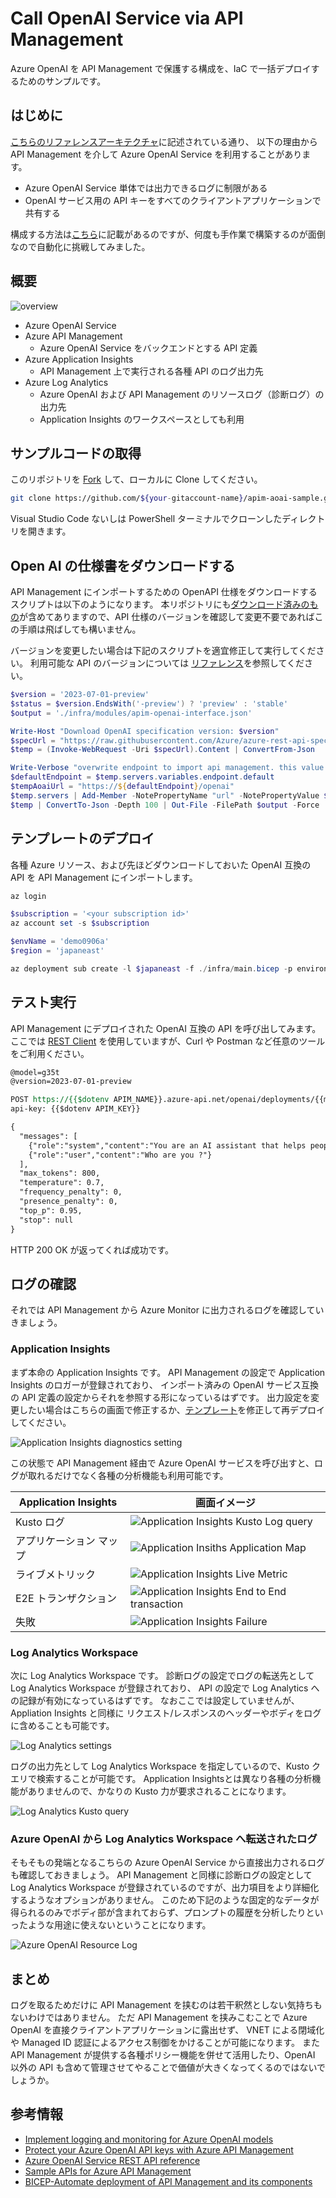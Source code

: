 # Call OpenAI Service via API Management

Azure OpenAI を API Management で保護する構成を、IaC で一括デプロイするためのサンプルです。

## はじめに

[こちらのリファレンスアーキテクチャ](https://learn.microsoft.com/ja-jp/azure/architecture/ai-ml/openai/architecture/log-monitor-azure-openai)に記述されている通り、
以下の理由から API Management を介して Azure OpenAI Service を利用することがあります。

- Azure OpenAI Service 単体では出力できるログに制限がある
- OpenAI サービス用の API キーをすべてのクライアントアプリケーションで共有する

構成する方法は[こちら](https://learn.microsoft.com/en-us/semantic-kernel/deploy/use-ai-apis-with-api-management)に記載があるのですが、何度も手作業で構築するのが面倒なので自動化に挑戦してみました。

## 概要

![overview](./images/overview.png)

- Azure OpenAI Service
- Azure API Management
    - Azure OpenAI Service をバックエンドとする API 定義
- Azure Application Insights
    - API Management 上で実行される各種 API のログ出力先
- Azure Log Analytics
    - Azure OpenAI および API Management のリソースログ（診断ログ）の出力先
    - Application Insights のワークスペースとしても利用

## サンプルコードの取得

このリポジトリを [Fork](https://github.com/ayuina/apim-aoai-sample/fork) して、ローカルに Clone してください。

```bash
git clone https://github.com/${your-gitaccount-name}/apim-aoai-sample.git
```

Visual Studio Code ないしは PowerShell ターミナルでクローンしたディレクトリを開きます。


## Open AI の仕様書をダウンロードする

API Management にインポートするための OpenAPI 仕様をダウンロードするスクリプトは以下のようになります。
本リポジトリにも[ダウンロード済みのもの](./infra/modules/apim-openai-interface.json)が含めてありますので、API 仕様のバージョンを確認して変更不要であればこの手順は飛ばしても構いません。

バージョンを変更したい場合は下記のスクリプトを適宜修正して実行してください。
利用可能な API のバージョンについては [リファレンス](https://learn.microsoft.com/ja-jp/azure/ai-services/openai/reference)を参照してください。

```powershell
$version = '2023-07-01-preview'
$status = $version.EndsWith('-preview') ? 'preview' : 'stable'
$output = './infra/modules/apim-openai-interface.json'

Write-Host "Download OpenAI specification version: $version"
$specUrl = "https://raw.githubusercontent.com/Azure/azure-rest-api-specs/main/specification/cognitiveservices/data-plane/AzureOpenAI/inference/${status}/${version}/inference.json"
$temp = (Invoke-WebRequest -Uri $specUrl).Content | ConvertFrom-Json

Write-Verbose "overwrite endpoint to import api management. this value doesn't exists, but will be overwritten when bicep deployment"
$defaultEndpoint = $temp.servers.variables.endpoint.default
$tempAoaiUrl = "https://${defaultEndpoint}/openai"
$temp.servers | Add-Member -NotePropertyName "url" -NotePropertyValue $tempAoaiUrl -Force
$temp | ConvertTo-Json -Depth 100 | Out-File -FilePath $output -Force
```

## テンプレートのデプロイ

各種 Azure リソース、および先ほどダウンロードしておいた OpenAI 互換の API を API Management にインポートします。

```powershell
az login

$subscription = '<your subscription id>'
az account set -s $subscription

$envName = 'demo0906a'
$region = 'japaneast'

az deployment sub create -l $japaneast -f ./infra/main.bicep -p environmentName=$envName region=$region
```

## テスト実行

API Management にデプロイされた OpenAI 互換の API を呼び出してみます。
ここでは [REST Client](https://marketplace.visualstudio.com/items?itemName=humao.rest-client)
を使用していますが、Curl や Postman など任意のツールをご利用ください。

```rest
@model=g35t
@version=2023-07-01-preview

POST https://{{$dotenv APIM_NAME}}.azure-api.net/openai/deployments/{{model}}/chat/completions?api-version={{version}} HTTP/1.1
api-key: {{$dotenv APIM_KEY}}

{
  "messages": [
    {"role":"system","content":"You are an AI assistant that helps people find information."},
    {"role":"user","content":"Who are you ?"}
  ],
  "max_tokens": 800,
  "temperature": 0.7,
  "frequency_penalty": 0,
  "presence_penalty": 0,
  "top_p": 0.95,
  "stop": null
}
```

HTTP 200 OK が返ってくれば成功です。

## ログの確認

それでは API Management から Azure Monitor に出力されるログを確認していきましょう。

### Application Insights

まず本命の Application Insights です。
API Management の設定で Application Insights のロガーが登録されており、
インポート済みの OpenAI サービス互換の API 定義の設定からそれを参照する形になっているはずです。
出力設定を変更したい場合はこちらの画面で修正するか、[テンプレート](./infra/modules/apim-openai-apidef.json)を修正して再デプロイしてください。

![Application Insights diagnostics setting](./images/appinsights-setting.png)

この状態で API Management 経由で Azure OpenAI サービスを呼び出すと、ログが取れるだけでなく各種の分析機能も利用可能です。

|Application Insights|画面イメージ|
|---|---|
|Kusto ログ|![Application Insights Kusto Log query](./images/appinsights-kusto.png)|
|アプリケーション マップ|![Application Insiths Application Map](./images/appinsights-appmap.png)|
|ライブメトリック|![Application Insights Live Metric](./images/appinsights-livemetric.png)|
|E2E トランザクション|![Application Insights End to End transaction](./images/appinsights-e2etransaction.png)|
|失敗|![Application Insights Failure](./images/appinsights-failure.png)|



### Log Analytics Workspace

次に Log Analytics Workspace です。
診断ログの設定でログの転送先として Log Analytics Workspace が登録されており、
API の設定で Log Analytics への記録が有効になっているはずです。
なおここでは設定していませんが、Appliation Insights と同様に リクエスト/レスポンスのヘッダーやボディをログに含めることも可能です。

![Log Analytics settings](./images/logana-settings.png)

ログの出力先として Log Analytics Workspace を指定しているので、Kusto クエリで検索することが可能です。
Application Insightsとは異なり各種の分析機能がありませんので、かなりの Kusto 力が要求されることになります。

![Log Analytics Kusto query](./images/logana-kusto.png)

### Azure OpenAI から Log Analytics Workspace へ転送されたログ

そもそもの発端となるこちらの Azure OpenAI Service から直接出力されるログも確認しておきましょう。
API Management と同様に診断ログの設定として Log Analytics Workspace が登録されているのですが、出力項目をより詳細化するようなオプションがありません。
このため下記のような固定的なデータが得られるのみでボディ部が含まれておらず、プロンプトの履歴を分析したりといったような用途に使えないということになります。

![Azure OpenAI Resource Log](./images/aoai-diagnostics.png)

## まとめ

ログを取るためだけに API Management を挟むのは若干釈然としない気持ちもないわけではありません。
ただ API Management を挟みこむことで Azure OpenAI を直接クライアントアプリケーションに露出せず、 VNET による閉域化や Managed ID 認証によるアクセス制御をかけることが可能になります。
また API Management が提供する各種ポリシー機能を併せて活用したり、OpenAI 以外の API も含めて管理させてやることで価値が大きくなってくるのではないでしょうか。

## 参考情報

- [Implement logging and monitoring for Azure OpenAI models](https://learn.microsoft.com/ja-jp/azure/architecture/ai-ml/openai/architecture/log-monitor-azure-openai)
- [Protect your Azure OpenAI API keys with Azure API Management](https://learn.microsoft.com/en-us/semantic-kernel/deploy/use-ai-apis-with-api-management)
- [Azure OpenAI Service REST API reference](https://learn.microsoft.com/en-us/azure/ai-services/openai/reference)
- [Sample APIs for Azure API Management](https://github.com/Azure-Samples/api-management-sample-apis)
- [BICEP-Automate deployment of API Management and its components](https://vinniejames.medium.com/bicep-automate-deployment-of-api-management-and-its-components-26e4b8aee28)
